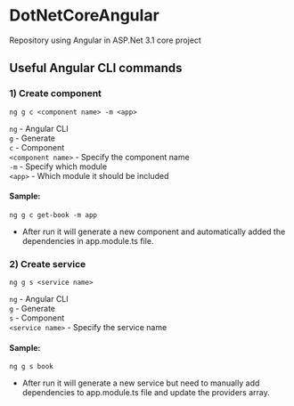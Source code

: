 # DotNetCoreAngular
Repository using Angular in ASP.Net 3.1 core project

## Useful Angular CLI commands
### 1) Create component 
```ng g c <component name> -m <app>```  


```ng``` - Angular CLI  
```g```  - Generate  
```c```  - Component  
```<component name>``` - Specify the component name  
```-m``` - Specify which module  
```<app>``` - Which module it should be included  
#### Sample:  
```ng g c get-book -m app```  
- After run it will generate a new component and automatically added the dependencies in app.module.ts file.  

### 2) Create service 
```ng g s <service name>```  


```ng``` - Angular CLI  
```g```  - Generate  
```s```  - Component  
```<service name>``` - Specify the service name  
#### Sample:  
```ng g s book```  
- After run it will generate a new service but need to manually add dependencies to app.module.ts file and update the providers array.    